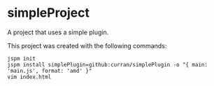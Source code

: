 # simpleProject
A project that uses a simple plugin.

This project was created with the following commands:

```
jspm init
jspm install simplePlugin=github:curran/simplePlugin -o "{ main: 'main.js', format: 'amd' }"
vim index.html
```
